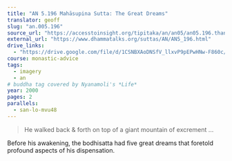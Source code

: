 ```yaml
---
title: "AN 5.196 Mahāsupina Sutta: The Great Dreams"
translator: geoff
slug: "an.005.196"
source_url: "https://accesstoinsight.org/tipitaka/an/an05/an05.196.than.html"
external_url: "https://www.dhammatalks.org/suttas/AN/AN5_196.html"
drive_links:
  - "https://drive.google.com/file/d/1CSNBXAoDNSfV_llxvP9pEPwHNw-F860c/view?usp=drivesdk"
course: monastic-advice
tags:
  - imagery
  - an
# buddha tag covered by Nyanamoli's *Life*
year: 2000
pages: 2
parallels:
  - san-lo-mvu48
---
```


> He walked back & forth on top of a giant mountain of excrement ...

Before his awakening, the bodhisatta had five great dreams that foretold profound aspects of his dispensation.
